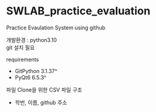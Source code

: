 # SWLAB_practice_evaluation
Practice Evaulation System using github <br>

개발환경 : python3.10 <br>
git 설치 필요 <br>

requirements
- GitPython 3.1.37^
- PyQt6 6.5.3^

파일 Clone을 위한 CSV 파일 구조
- 학번, 이름, github 주소
